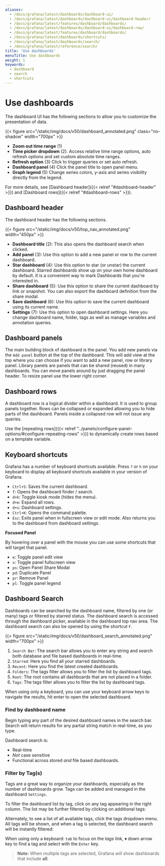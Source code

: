 ```yaml
---
aliases:
  - /docs/grafana/latest/dashboards/dashboard-ui/
  - /docs/grafana/latest/dashboards/dashboard-ui/dashboard-header/
  - /docs/grafana/latest/features/dashboard/dashboards/
  - /docs/grafana/latest/dashboards/dashboard-ui/dashboard-row/
  - /docs/grafana/latest/features/dashboard/dashboards/
  - /docs/grafana/latest/dashboards/shortcuts/
  - /docs/grafana/latest/dashboards/search/
  - /docs/grafana/latest/reference/search/
title: 'Use dashboards'
menuTitle: Use dashboards
weight: 1
keywords:
  - dashboard
  - search
  - shortcuts
---
```


# Use dashboards

The dashboard UI has the following sections to allow you to customize the presentation of data.

{{< figure src="/static/img/docs/v50/dashboard_annotated.png" class="no-shadow" width="700px" >}}

- **Zoom out time range** (1)
- **Time picker dropdown** (2). Access relative time range options, auto refresh options and set custom absolute time ranges.
- **Refresh option** (3) Click to trigger queries or set auto refresh.
- **Dashboard panel** (4) Click the panel title to open panel menu.
- **Graph legend** (5) Change series colors, y-axis and series visibility directly from the legend.

For more details, see [Dashboard header]({{< relref "#dashboard-header" >}}) and [Dashboard rows]({{< relref "#dashboard-rows" >}}).

## Dashboard header

The dashboard header has the following sections.

{{< figure src="/static/img/docs/v50/top_nav_annotated.png" width="450px" >}}

- **Dashboard title** (2): This also opens the dashboard search when clicked.
- **Add panel** (3): Use this option to add a new panel or row to the current dashboard.
- **Star dashboard** (4): Use this option to star (or unstar) the current dashboard. Starred dashboards show up on your own home dashboard by default. It is a convenient way to mark Dashboards that you're interested in.
- **Share dashboard** (5): Use this option to share the current dashboard by link or snapshot. You can also export the dashboard definition from the share modal.
- **Save dashboard** (6): Use this option to save the current dashboard using its current name.
- **Settings** (7): Use this option to open dashboard settings. Here you change dashboard name, folder, tags as well as manage variables and annotation queries.

## Dashboard panels

The main building block of dashboard is the panel. You add new panels via the `Add panel` button at the top of the dashboard. This will add view at the top where you can choose if you want to add a new panel, row or library panel. Library panels are panels that can be shared (reused) in many dashboards. You can move panels around by just dragging the panel header. To resize panel use the lower right corner.

## Dashboard rows

A dashboard row is a logical divider within a dashboard. It is used to group panels together. Rows can be collapsed or expanded allowing you to hide parts of the dashboard. Panels inside a collapsed row will not issue any queries.

Use the [repeating rows]({{< relref "../panels/configure-panel-options/#configure-repeating-rows" >}}) to dynamically create rows based on a template variable.

## Keyboard shortcuts

Grafana has a number of keyboard shortcuts available. Press `?` or `h` on your keyboard to display all keyboard shortcuts available in your version of Grafana.

- `Ctrl+S`: Saves the current dashboard.
- `f`: Opens the dashboard finder / search.
- `d+k`: Toggle kiosk mode (hides the menu).
- `d+e`: Expand all rows.
- `d+s`: Dashboard settings.
- `Ctrl+K`: Opens the command palette.
- `Esc`: Exits panel when in fullscreen view or edit mode. Also returns you to the dashboard from dashboard settings.

**Focused Panel**

By hovering over a panel with the mouse you can use some shortcuts that will target that panel.

- `e`: Toggle panel edit view
- `v`: Toggle panel fullscreen view
- `ps`: Open Panel Share Modal
- `pd`: Duplicate Panel
- `pr`: Remove Panel
- `pl`: Toggle panel legend

## Dashboard Search

Dashboards can be searched by the dashboard name, filtered by one (or many) tags or filtered by starred status. The dashboard search is accessed through the dashboard picker, available in the dashboard top nav area. The dashboard search can also be opened by using the shortcut `F`.

{{< figure src="/static/img/docs/v50/dashboard_search_annotated.png" width="700px" >}}

1. `Search Bar`: The search bar allows you to enter any string and search both database and file based dashboards in real-time.
1. `Starred`: Here you find all your starred dashboards.
1. `Recent`: Here you find the latest created dashboards.
1. `Folders`: The tags filter allows you to filter the list by dashboard tags.
1. `Root`: The root contains all dashboards that are not placed in a folder.
1. `Tags`: The tags filter allows you to filter the list by dashboard tags.

When using only a keyboard, you can use your keyboard arrow keys to navigate the results, hit enter to open the selected dashboard.

### Find by dashboard name

Begin typing any part of the desired dashboard names in the search bar. Search will return results for any partial string match in real-time, as you type.

Dashboard search is:

- Real-time
- _Not_ case sensitive
- Functional across stored _and_ file based dashboards.

### Filter by Tag(s)

Tags are a great way to organize your dashboards, especially as the number of dashboards grow. Tags can be added and managed in the dashboard `Settings`.

To filter the dashboard list by tag, click on any tag appearing in the right column. The list may be further filtered by clicking on additional tags:

Alternately, to see a list of all available tags, click the tags dropdown menu. All tags will be shown, and when a tag is selected, the dashboard search will be instantly filtered:

When using only a keyboard: `tab` to focus on the _tags_ link, `▼` down arrow key to find a tag and select with the `Enter` key.

> **Note:** When multiple tags are selected, Grafana will show dashboards that include **all**.
